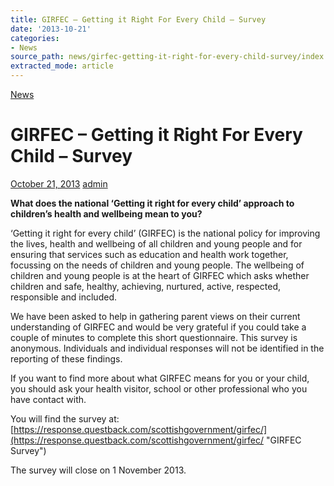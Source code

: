 ```yaml
---
title: GIRFEC – Getting it Right For Every Child – Survey
date: '2013-10-21'
categories:
- News
source_path: news/girfec-getting-it-right-for-every-child-survey/index.html
extracted_mode: article
---
```

[News](category/news/)

# GIRFEC – Getting it Right For Every Child – Survey

[October 21, 2013](news/girfec-getting-it-right-for-every-child-survey/) [admin](author/admin/)

**What does the national ‘Getting it right for every child’ approach to children’s health and wellbeing mean to you?**

‘Getting it right for every child’ (GIRFEC) is the national policy for improving the lives, health and wellbeing of all children and young people and for ensuring that services such as education and health work together, focussing on the needs of children and young people. The wellbeing of children and young people is at the heart of GIRFEC which asks whether children and safe, healthy, achieving, nurtured, active, respected, responsible and included.

We have been asked to help in gathering parent views on their current understanding of GIRFEC and would be very grateful if you could take a couple of minutes to complete this short questionnaire. This survey is anonymous. Individuals and individual responses will not be identified in the reporting of these findings.

If you want to find more about what GIRFEC means for you or your child, you should ask your health visitor, school or other professional who you have contact with.

You will find the survey at: [https://response.questback.com/scottishgovernment/girfec/](https://response.questback.com/scottishgovernment/girfec/ "GIRFEC Survey")

The survey will close on 1 November 2013.
